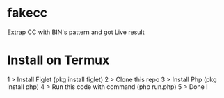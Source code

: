 # fakecc
Extrap CC with BIN's pattern and got Live result

# Install on Termux
1 > Install Figlet (pkg install figlet)
2 > Clone this repo
3 > Install Php (pkg install php)
4 > Run this code with command (php run.php)
5 > Done !
